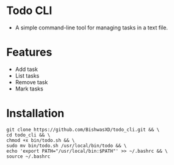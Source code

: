 # Todo CLI
- A simple command-line tool for managing tasks in a text file.

# Features
- Add task
- List tasks
- Remove task
- Mark tasks

# Installation
    git clone https://github.com/BishwasXD/todo_cli.git && \
    cd todo_cli && \
    chmod +x bin/todo.sh && \
    sudo mv bin/todo.sh /usr/local/bin/todo && \
    echo 'export PATH="/usr/local/bin:$PATH"' >> ~/.bashrc && \
    source ~/.bashrc

